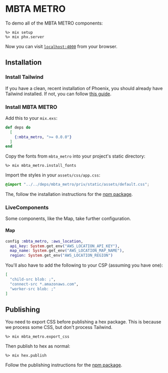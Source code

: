 # MBTA METRO

To demo all of the MBTA METRO components:

```
%> mix setup
%> mix phx.server
```

Now you can visit [`localhost:4000`](http://localhost:4000/storybook) from your browser.

## Installation

### Install Tailwind

If you have a clean, recent installation of Phoenix, you should already have Tailwind installed.
If not, you can follow [this guide](https://tailwindcss.com/docs/guides/phoenix).

### Install MBTA METRO

Add this to your `mix.exs`:

```elixir
def deps do
  [
    {:mbta_metro, ">= 0.0.0"}
  ]
end
```

Copy the fonts from `mbta_metro` into your project's static directory:

```
%> mix mbta_metro.install_fonts
```

Import the styles in your `assets/css/app.css`:

```css
@import "../../deps/mbta_metro/priv/static/assets/default.css";
```

The, follow the installation instructions for the [npm package](assets/README.md).

### LiveComponents

Some components, like the Map, take further configuration.

#### Map

```elixir
config :mbta_metro, :aws_location,
  api_key: System.get_env("AWS_LOCATION_API_KEY"),
  map_name: System.get_env("AWS_LOCATION_MAP_NAME"),
  region: System.get_env("AWS_LOCATION_REGION")
```

You'll also have to add the following to your CSP (assuming you have one):

```elixir
[
  "child-src blob: ;",
  "connect-src *.amazonaws.com",
  "worker-src blob: ;"
]
```

## Publishing

You need to export CSS before publishing a hex package.
This is because we process some CSS, but don't process Tailwind.

```
%> mix mbta_metro.export_css
```

Then publish to hex as normal:

```
%> mix hex.publish
```

Follow the publishing instructions for the [npm package](assets/README.md).